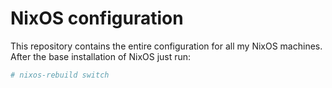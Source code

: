 # NixOS configuration

This repository contains the entire configuration for all my NixOS machines. After the base installation of NixOS just run:

```bash
# nixos-rebuild switch
```

